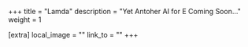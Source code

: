 +++
title = "Lamda"
description = "Yet Antoher AI for E Coming Soon..."
weight = 1

[extra]
local_image = ""
link_to = ""
+++
